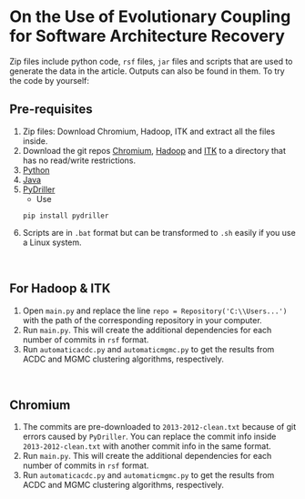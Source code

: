 # On the Use of Evolutionary Coupling for Software Architecture Recovery

Zip files include python code, `rsf` files, `jar` files and scripts that are used to generate the data in the article.
Outputs can also be found in them.
To try the code by yourself:

## Pre-requisites
1. Zip files: Download Chromium, Hadoop, ITK and extract all the files inside.
2. Download the git repos [Chromium](https://github.com/chromium/chromium), [Hadoop](https://github.com/apache/hadoop) and [ITK](https://github.com/InsightSoftwareConsortium/ITK) to a directory that has no read/write restrictions.
3. [Python](https://www.python.org/downloads/)
4. [Java](https://www.oracle.com/java/technologies/javase/javase-jdk8-downloads.html)
5. [PyDriller](https://github.com/ishepard/pydriller)
	* Use
	```
	pip install pydriller
	```
6. Scripts are in `.bat` format but can be transformed to `.sh` easily if you use a Linux system.

<br>

## For Hadoop & ITK
1. Open `main.py` and replace the line `repo = Repository('C:\\Users...')` with the path of the corresponding repository in your computer.
2. Run `main.py`. This will create the additional dependencies for each number of commits in `rsf` format.
3. Run `automaticacdc.py` and `automaticmgmc.py` to get the results from ACDC and MGMC clustering algorithms, respectively.

<br>

## Chromium
1. The commits are pre-downloaded to `2013-2012-clean.txt` because of git errors caused by `PyDriller`. You can replace the commit info inside `2013-2012-clean.txt` with another commit info in the same format.
2. Run `main.py`. This will create the additional dependencies for each number of commits in `rsf` format.
3. Run `automaticacdc.py` and `automaticmgmc.py` to get the results from ACDC and MGMC clustering algorithms, respectively.

